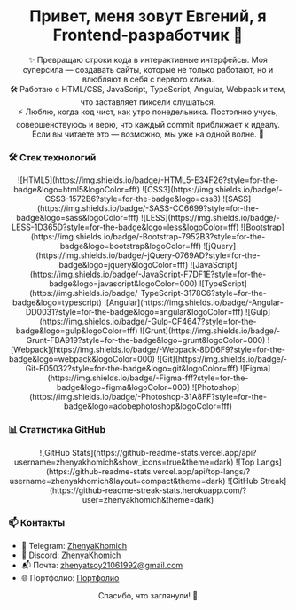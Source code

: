 <h1 align="center">Привет, меня зовут Евгений, я Frontend-разработчик 👋</h1>

<p align="center">
✨ Превращаю строки кода в интерактивные интерфейсы. Моя суперсила — создавать сайты, которые не только работают, но и влюбляют в себя с первого клика.
   <br>
🛠️ Работаю с HTML/CSS, JavaScript, TypeScript, Angular, Webpack и тем, что заставляет пиксели слушаться.
  <br>
⚡ Люблю, когда код чист, как утро понедельника. Постоянно учусь, совершенствуюсь и верю, что каждый commit приближает к идеалу.
<br>
Если вы читаете это — возможно, мы уже на одной волне. 🚀
  <br>
</p>

### 🛠️ Стек технологий
<div align="center">
  ![HTML5](https://img.shields.io/badge/-HTML5-E34F26?style=for-the-badge&logo=html5&logoColor=fff)
  ![CSS3](https://img.shields.io/badge/-CSS3-1572B6?style=for-the-badge&logo=css3)
  ![SASS](https://img.shields.io/badge/-SASS-CC6699?style=for-the-badge&logo=sass&logoColor=fff)
  ![LESS](https://img.shields.io/badge/-LESS-1D365D?style=for-the-badge&logo=less&logoColor=fff)
  ![Bootstrap](https://img.shields.io/badge/-Bootstrap-7952B3?style=for-the-badge&logo=bootstrap&logoColor=fff)
  ![jQuery](https://img.shields.io/badge/-jQuery-0769AD?style=for-the-badge&logo=jquery&logoColor=fff)
  ![JavaScript](https://img.shields.io/badge/-JavaScript-F7DF1E?style=for-the-badge&logo=javascript&logoColor=000)
  ![TypeScript](https://img.shields.io/badge/-TypeScript-3178C6?style=for-the-badge&logo=typescript)
  ![Angular](https://img.shields.io/badge/-Angular-DD0031?style=for-the-badge&logo=angular&logoColor=fff)
  ![Gulp](https://img.shields.io/badge/-Gulp-CF4647?style=for-the-badge&logo=gulp&logoColor=fff)
  ![Grunt](https://img.shields.io/badge/-Grunt-FBA919?style=for-the-badge&logo=grunt&logoColor=000)
  ![Webpack](https://img.shields.io/badge/-Webpack-8DD6F9?style=for-the-badge&logo=webpack&logoColor=000)
  ![Git](https://img.shields.io/badge/-Git-F05032?style=for-the-badge&logo=git&logoColor=fff)
  ![Figma](https://img.shields.io/badge/-Figma-fff?style=for-the-badge&logo=figma&logoColor=000)
  ![Photoshop](https://img.shields.io/badge/-Photoshop-31A8FF?style=for-the-badge&logo=adobephotoshop&logoColor=fff)
</div>

### 📊 Статистика GitHub
<div align="center">
![GitHub Stats](https://github-readme-stats.vercel.app/api?username=zhenyakhomich&show_icons=true&theme=dark)
![Top Langs](https://github-readme-stats.vercel.app/api/top-langs/?username=zhenyakhomich&layout=compact&theme=dark)
![GitHub Streak](https://github-readme-streak-stats.herokuapp.com/?user=zhenyakhomich&theme=dark)
</div>

### 📫 Контакты

- 💼 Telegram: [ZhenyaKhomich](https://t.me/Zhenyatsoy2106)
- 💬 Discord: [ZhenyaKhomich](https://discordapp.com/users/1099030148709355682/)
- 📬 Почта: zhenyatsoy21061992@gmail.com
- 🌐 Портфолио: [Портфолио](
https://zhenyakhomich.github.io/rsschool-cv-2024-st0/)


<p align="center">Спасибо, что заглянули! 🌟</p>

<!--
**ZhenyaKhomich/zhenyakhomich** is a ✨ _special_ ✨ repository because its `README.md` (this file) appears on your GitHub profile.

Here are some ideas to get you started:

- 🔭 I’m currently working on ...
- 🌱 I’m currently learning ...
- 👯 I’m looking to collaborate on ...
- 🤔 I’m looking for help with ...
- 💬 Ask me about ...
- 📫 How to reach me: ...
- 😄 Pronouns: ...
- ⚡ Fun fact: ...
-->
